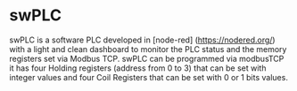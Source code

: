 # swPLC
swPLC is a software PLC developed in [node-red] (https://nodered.org/) with a light and clean dashboard to monitor the PLC status and the memory registers set via Modbus TCP.
swPLC can be programmed via modbusTCP it has four Holding registers (address from 0 to 3) that can be set with integer values and four Coil Registers that can be set with 0 or 1 bits values.

